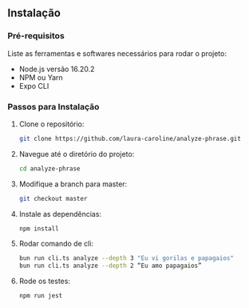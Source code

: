 ## Instalação

### Pré-requisitos

Liste as ferramentas e softwares necessários para rodar o projeto:

- Node.js versão 16.20.2
- NPM ou Yarn
- Expo CLI

### Passos para Instalação

1. Clone o repositório:
    ```bash
    git clone https://github.com/laura-caroline/analyze-phrase.git
    ```
2. Navegue até o diretório do projeto:
    ```bash
    cd analyze-phrase
    ```
2. Modifique a branch para master:
    ```bash
    git checkout master
    ```
3. Instale as dependências:
    ```bash
    npm install
    ```

6. Rodar comando de cli:
    ```bash
    bun run cli.ts analyze --depth 3 "Eu vi gorilas e papagaios"
    bun run cli.ts analyze --depth 2 “Eu amo papagaios”
    ```

7. Rode os testes:
    ```bash
    npm run jest
    ```
